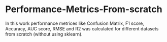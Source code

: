 # Performance-Metrics-From-scratch

In this work performance metrices like Confusion Matrix, F1 score, Accuracy, AUC score, RMSE and R2 was calculated for different datasets from scratch (without using sklearn).
